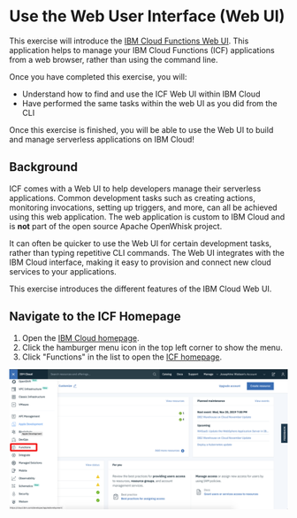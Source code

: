 # Use the Web User Interface (Web UI)

This exercise will introduce the [IBM Cloud Functions Web UI](https://cloud.ibm.com/functions/). This application helps to manage your IBM Cloud Functions (ICF) applications from a web browser, rather than using the command line.

Once you have completed this exercise, you will:

* Understand how to find and use the ICF Web UI within IBM Cloud
* Have performed the same tasks within the web UI as you did from the CLI

Once this exercise is finished, you will be able to use the Web UI to build and manage serverless applications on IBM Cloud!

## Background

ICF comes with a Web UI to help developers manage their serverless applications. Common development tasks such as creating actions, monitoring invocations, setting up triggers, and more, can all be achieved using this web application. The web application is custom to IBM Cloud and is **not** part of the open source Apache OpenWhisk project.

It can often be quicker to use the Web UI for certain development tasks, rather than typing repetitive CLI commands. The Web UI integrates with the IBM Cloud interface, making it easy to provision and connect new cloud services to your applications.

This exercise introduces  the different features of the IBM Cloud Web UI.

## Navigate to the ICF Homepage

1. Open the [IBM Cloud homepage](https://cloud.ibm.com/).
2. Click the hamburger menu icon in the top left corner to show the menu.
3. Click "Functions" in the list to open the [ICF homepage](https://cloud.ibm.com/functions/).

![IBM Cloud Functions homepage](images/101-ex5-homepage.png)
